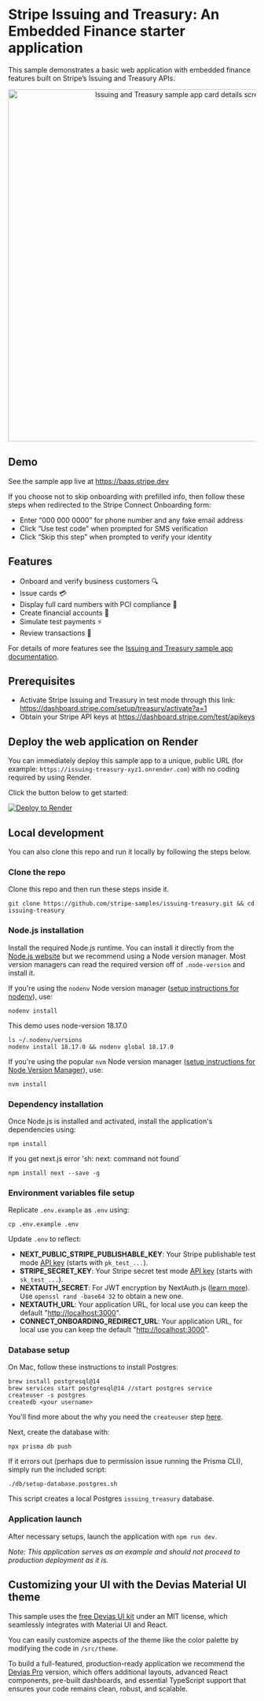 # Stripe Issuing and Treasury: An Embedded Finance starter application

This sample demonstrates a basic web application with embedded finance features built on Stripe’s Issuing and Treasury APIs.

<p align="center">
  <img width="715" alt="Issuing and Treasury sample app card details screenshot" src="https://github.com/stripe-samples/issuing-treasury/assets/103917180/5acecf09-d65d-499c-9171-eb187656dd2b" />
</p>

## Demo

See the sample app live at <https://baas.stripe.dev>

If you choose not to skip onboarding with prefilled info, then follow these steps when redirected to the Stripe Connect Onboarding form:

- Enter “000 000 0000” for phone number and any fake email address
- Click “Use test code” when prompted for SMS verification
- Click “Skip this step” when prompted to verify your identity

## Features

- Onboard and verify business customers 🔍
- Issue cards 💳
- Display full card numbers with PCI compliance 🔢
- Create financial accounts 🏦
- Simulate test payments ⚡
- Review transactions 📃

For details of more features see the [Issuing and Treasury sample app documentation](https://stripe.com/docs/baas/start-integration/sample-app).

## Prerequisites

- Activate Stripe Issuing and Treasury in test mode through this link: <https://dashboard.stripe.com/setup/treasury/activate?a=1>
- Obtain your Stripe API keys at <https://dashboard.stripe.com/test/apikeys>

## Deploy the web application on Render

You can immediately deploy this sample app to a unique, public URL (for example: `https://issuing-treasury-xyz1.onrender.com`) with no coding required by using Render.

Click the button below to get started:

[![Deploy to Render](https://render.com/images/deploy-to-render-button.svg)](https://stripe.com/docs/baas/start-integration/sample-app?ui=copy-sample-app&copy-sample-app-tabs=no-code-deployment#choose-how-to-deploy-the-app)

## Local development

You can also clone this repo and run it locally by following the steps below.

### Clone the repo

Clone this repo and then run these steps inside it.

    git clone https://github.com/stripe-samples/issuing-treasury.git && cd issuing-treasury

### Node.js installation

Install the required Node.js runtime. You can install it directly from the [Node.js website](https://nodejs.org/en/download/releases)
but we recommend using a Node version manager. Most version managers can read the required version off of `.node-version`
and install it.

If you're using the `nodenv` Node version manager ([setup instructions for nodenv](https://github.com/nodenv/nodenv#installation)), use:

    nodenv install

This demo uses node-version 18.17.0

```
ls ~/.nodenv/versions
nodenv install 18.17.0 && nodenv global 18.17.0
```

If you're using the popular `nvm` Node version manager ([setup instructions for Node Version Manager](https://github.com/nvm-sh/nvm#installing-and-updating)), use:

    nvm install

### Dependency installation

Once Node.js is installed and activated, install the application's dependencies using:

    npm install

If you get next.js error 'sh: next: command not found` 

    npm install next --save -g
    
### Environment variables file setup

Replicate `.env.example` as `.env` using:

    cp .env.example .env

Update `.env` to reflect:

- **NEXT_PUBLIC_STRIPE_PUBLISHABLE_KEY**: Your Stripe publishable test mode [API key](https://dashboard.stripe.com/test/apikeys) (starts with `pk_test_...`).
- **STRIPE_SECRET_KEY**: Your Stripe secret test mode [API key](https://dashboard.stripe.com/test/apikeys) (starts with `sk_test_...`).
- **NEXTAUTH_SECRET**: For JWT encryption by NextAuth.js ([learn more](https://next-auth.js.org/configuration/options#nextauth_secret)). Use `openssl rand -base64 32` to obtain a new one.
- **NEXTAUTH_URL**: Your application URL, for local use you can keep the default "<http://localhost:3000>".
- **CONNECT_ONBOARDING_REDIRECT_URL**: Your application URL, for local use you can keep the default "<http://localhost:3000>".

### Database setup

On Mac, follow these instructions to install Postgres:

    brew install postgresql@14
    brew services start postgresql@14 //start postgres service
    createuser -s postgres
    createdb <your username>

You'll find more about the why you need the `createuser` step [here](https://stackoverflow.com/a/15309551).

Next, create the database with:

    npx prisma db push

If it errors out (perhaps due to permission issue running the Prisma CLI), simply run the included script:

    ./db/setup-database.postgres.sh

This script creates a local Postgres `issuing_treasury` database.


### Application launch

After necessary setups, launch the application with `npm run dev`.

*Note: This application serves as an example and should not proceed to production deployment as it is.*

## Customizing your UI with the Devias Material UI theme

This sample uses the [free Devias UI kit](https://github.com/devias-io/material-kit-react) under an MIT license, which seamlessly integrates with Material UI and React.

You can easily customize aspects of the theme like the color palette by modifying the code in `/src/theme`.

To build a full-featured, production-ready application we recommend the [Devias Pro](https://material-kit-pro-react.devias.io/) version, which offers additional layouts, advanced React components, pre-built dashboards, and essential TypeScript support that ensures your code remains clean, robust, and scalable.
